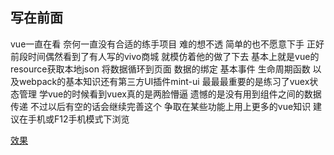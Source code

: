 ## 写在前面
  vue一直在看 奈何一直没有合适的练手项目 难的想不透 简单的也不愿意下手 正好前段时间偶然看到了有人写的vivo商城 就模仿着他的做了下去 基本上就是vue的resource获取本地json 将数据循环到页面 数据的绑定 基本事件 生命周期函数 以及webpack的基本知识还有第三方UI插件mint-ui 最最最重要的是练习了vuex状态管理 学vue的时候看到vuex真的是两脸懵逼 遗憾的是没有用到组件之间的数据传递 不过以后有空的话会继续完善这个 争取在某些功能上用上更多的vue知识
建议在手机或F12手机模式下浏览

[效果](http://www.wangxjblog.top/index.html)
